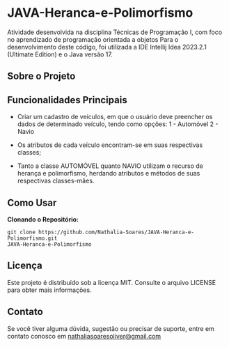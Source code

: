 # JAVA-Heranca-e-Polimorfismo

Atividade desenvolvida na disciplina Técnicas de Programação I, com foco no aprendizado de programação orientada a objetos
Para o desenvolvimento deste código, foi utilizada a IDE Intellij Idea 2023.2.1 (Ultimate Edition) e o Java versão 17.

## Sobre o Projeto

## Funcionalidades Principais

* Criar um cadastro de veículos, em que o usuário deve preencher os dados de determinado veículo, tendo como opções:
  1 - Automóvel
  2 - Navio

* Os atributos de cada veículo encontram-se em suas respectivas classes;
* Tanto a classe AUTOMÓVEL quanto NAVIO utilizam o recurso de herança e polimorfismo, herdando atributos e métodos de suas respectivas classes-mães.

## Como Usar

**Clonando o Repositório:**
   ```shell
   git clone https://github.com/Nathalia-Soares/JAVA-Heranca-e-Polimorfismo.git
   JAVA-Heranca-e-Polimorfismo
   ``````

## Licença
  Este projeto é distribuído sob a licença MIT. Consulte o arquivo LICENSE para obter mais informações.

## Contato
  Se você tiver alguma dúvida, sugestão ou precisar de suporte, entre em contato conosco em nathaliasoaresoliver@gmail.com
